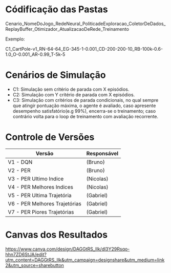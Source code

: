 # Códificação das Pastas
Cenario_NomeDoJogo_RedeNeural_PoliticadeExploracao_ColetorDeDados_ReplayBuffer_Otimizador_AtualizacaoDeRede_Treinamento

Exemplo:

C1_CartPole-v1_RN-64-64_EG-345-1-0.001_CD-200-200-10_RB-100k-0.6-1.0_O-0.001_AR-0.99_T-5k-5

# Cenários de Simulação
* C1: Simulação sem critério de parada com X episódios.
* C2: Simulação com Y critério de parada com X episódios.
* C3: Simulação com critérios de parada condicionais, no qual sempre que atingir pontuação máxima, o agente é avaliado, caso apresente desempenho satisfatório(e.g 99%), encerra-se o treinamento; caso contrário volta para o loop de treinamento com avaliação recorrente.

# Controle de Versões 
| Versão | Responsável |
|--------|-------------|
|V1 - DQN |                                                                          (Bruno)|
|V2 - PER    |                                                                       (Bruno)|
|V3 - PER Ultimo Indice |                                                            (Nicolas)|
|V4 - PER Melhores Indices    |                                                      (Nicolas)|
|V5 - PER Ultima Trajetória   |                                                      (Gabriel)|
|V6 - PER Melhores Trajetórias    |                                                  (Gabriel)|
|V7 - PER Piores Trajetórias  |                                                      (Gabriel)|

# Canvas dos Resultados
https://www.canva.com/design/DAGGtRS_IIk/dl3Y29Rsqo-hhn7ZD6StJA/edit?utm_content=DAGGtRS_IIk&utm_campaign=designshare&utm_medium=link2&utm_source=sharebutton
